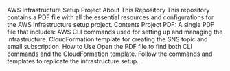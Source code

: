 AWS Infrastructure Setup Project
About This Repository
This repository contains a PDF file with all the essential resources and configurations for the AWS infrastructure setup project.
Contents
Project PDF: A single PDF file that includes:
AWS CLI commands used for setting up and managing the infrastructure.
CloudFormation template for creating the SNS topic and email subscription.
How to Use
Open the PDF file to find both CLI commands and the CloudFormation template.
Follow the commands and templates to replicate the infrastructure setup.
